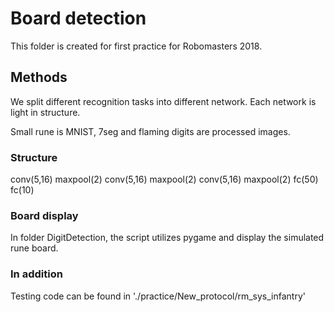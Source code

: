 # Board detection

This folder is created for first practice for Robomasters 2018.

## Methods

We split different recognition tasks into different network. Each network is light in structure.

Small rune is MNIST, 7seg and flaming digits are processed images. 

### Structure

conv(5,16)
maxpool(2)
conv(5,16)
maxpool(2)
conv(5,16)
maxpool(2)
fc(50)
fc(10)

### Board display

In folder DigitDetection, the script utilizes pygame and display the simulated rune board.

### In addition

Testing code can be found in './practice/New_protocol/rm_sys_infantry'
